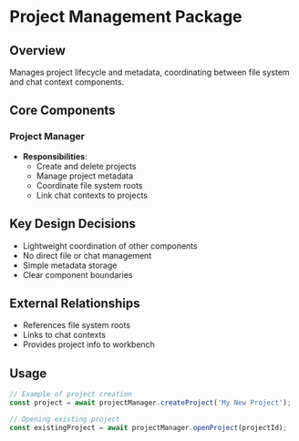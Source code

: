 # Project Management Package

## Overview
Manages project lifecycle and metadata, coordinating between file system and chat context components.

## Core Components

### Project Manager
- **Responsibilities**:
  - Create and delete projects
  - Manage project metadata
  - Coordinate file system roots
  - Link chat contexts to projects

## Key Design Decisions
- Lightweight coordination of other components
- No direct file or chat management
- Simple metadata storage
- Clear component boundaries

## External Relationships
- References file system roots
- Links to chat contexts
- Provides project info to workbench

## Usage
```typescript
// Example of project creation
const project = await projectManager.createProject('My New Project');

// Opening existing project
const existingProject = await projectManager.openProject(projectId);
```
